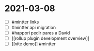 # 2021-03-08

- [ ] #mintter links
- [ ] #mintter api migration
- [ ] #happori pedir pares a David
- [ ] [[rollup plugin development overview]]
- [ ] [[vite demo]] #mintter
